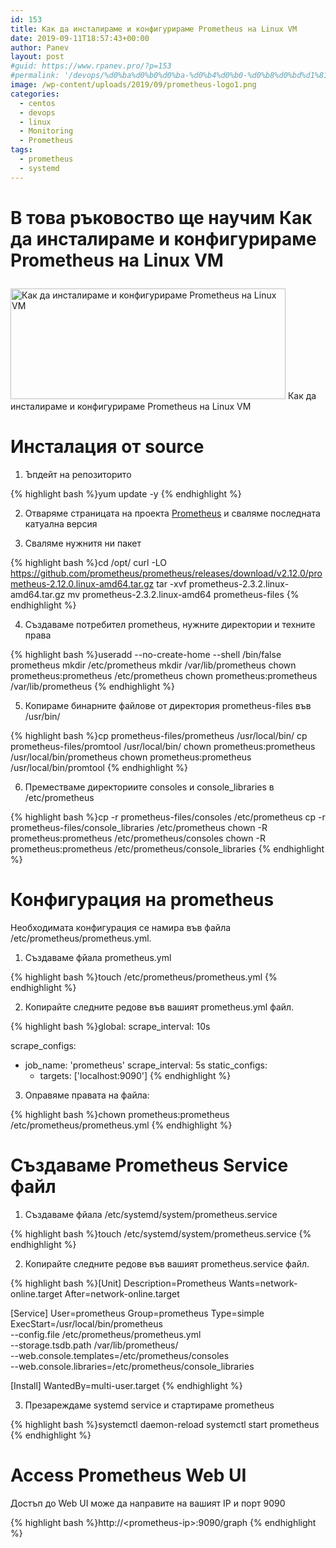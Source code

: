 ```yaml
---
id: 153
title: Как да инсталираме и конфигурираме Prometheus на Linux VM
date: 2019-09-11T18:57:43+00:00
author: Panev
layout: post
#guid: https://www.rpanev.pro/?p=153
#permalink: '/devops/%d0%ba%d0%b0%d0%ba-%d0%b4%d0%b0-%d0%b8%d0%bd%d1%81%d1%82%d0%b0%d0%bb%d0%b8%d1%80%d0%b0%d0%bc%d0%b5-%d0%b8-%d0%ba%d0%be%d0%bd%d1%84%d0%b8%d0%b3%d1%83%d1%80%d0%b8%d1%80%d0%b0%d0%bc%d0%b5-prometheus.html'
image: /wp-content/uploads/2019/09/prometheus-logo1.png
categories:
  - centos
  - devops
  - linux
  - Monitoring
  - Prometheus
tags:
  - prometheus
  - systemd
---
```

# В това ръковоство ще научим Как да инсталираме и конфигурираме Prometheus на Linux VM <figure id="attachment_154" aria-describedby="caption-attachment-154" style="width: 440px" class="wp-caption alignnone">

<img src="https://www.rpanev.pro/wp-content/uploads/2019/09/Prometheus-Logo-e1568226359309.jpg" alt="Как да инсталираме и конфигурираме Prometheus на Linux VM" width="440" height="177" class="size-full wp-image-154" srcset="https://www.rpanev.pro/wp-content/uploads/2019/09/Prometheus-Logo-e1568226359309.jpg 440w, https://www.rpanev.pro/wp-content/uploads/2019/09/Prometheus-Logo-e1568226359309-300x121.jpg 300w" sizes="(max-width: 440px) 100vw, 440px" /> Как да инсталираме и конфигурираме Prometheus на Linux VM


# Инсталация от source 

1. Ъпдейт на репозиторито

{% highlight bash %}yum update -y
{% endhighlight %}

2. Отваряме страницата на проекта <a href="https://prometheus.io/download/" rel="noopener noreferrer" target="_blank">Prometheus</a> и сваляме последната катуална версия 

3. Сваляме нужнитя ни пакет

{% highlight bash %}cd /opt/
curl -LO https://github.com/prometheus/prometheus/releases/download/v2.12.0/prometheus-2.12.0.linux-amd64.tar.gz
tar -xvf prometheus-2.3.2.linux-amd64.tar.gz
mv prometheus-2.3.2.linux-amd64 prometheus-files
{% endhighlight %}

4. Създаваме потребител prometheus, нужните директории и техните права

{% highlight bash %}useradd --no-create-home --shell /bin/false prometheus
mkdir /etc/prometheus
mkdir /var/lib/prometheus
chown prometheus:prometheus /etc/prometheus
chown prometheus:prometheus /var/lib/prometheus
{% endhighlight %}

5. Копираме бинарните файлове от директория prometheus-files във /usr/bin/

{% highlight bash %}cp prometheus-files/prometheus /usr/local/bin/
cp prometheus-files/promtool /usr/local/bin/
chown prometheus:prometheus /usr/local/bin/prometheus
chown prometheus:prometheus /usr/local/bin/promtool
{% endhighlight %}

6. Преместваме директориите consoles и console_libraries в /etc/prometheus

{% highlight bash %}cp -r prometheus-files/consoles /etc/prometheus
cp -r prometheus-files/console_libraries /etc/prometheus
chown -R prometheus:prometheus /etc/prometheus/consoles
chown -R prometheus:prometheus /etc/prometheus/console_libraries
{% endhighlight %}

# Конфигурация на prometheus

Необходимата конфигурация се намира във файла /etc/prometheus/prometheus.yml.

1. Създаваме фйала prometheus.yml

{% highlight bash %}touch /etc/prometheus/prometheus.yml
{% endhighlight %}

2. Копирайте следните редове във вашият prometheus.yml файл.

{% highlight bash %}global:
  scrape_interval: 10s
 
scrape_configs:
  - job_name: 'prometheus'
    scrape_interval: 5s
    static_configs:
      - targets: ['localhost:9090']
{% endhighlight %}

3. Оправяме правата на файла:

{% highlight bash %}chown prometheus:prometheus /etc/prometheus/prometheus.yml
{% endhighlight %}

# Създаваме Prometheus Service файл

1. Създаваме фйала /etc/systemd/system/prometheus.service

{% highlight bash %}touch /etc/systemd/system/prometheus.service
{% endhighlight %}

2. Копирайте следните редове във вашият prometheus.service файл.

{% highlight bash %}[Unit]
Description=Prometheus
Wants=network-online.target
After=network-online.target
 
[Service]
User=prometheus
Group=prometheus
Type=simple
ExecStart=/usr/local/bin/prometheus \
    --config.file /etc/prometheus/prometheus.yml \
    --storage.tsdb.path /var/lib/prometheus/ \
    --web.console.templates=/etc/prometheus/consoles \
    --web.console.libraries=/etc/prometheus/console_libraries
 
[Install]
WantedBy=multi-user.target
{% endhighlight %}

3. Презареждаме systemd service и стартираме prometheus

{% highlight bash %}systemctl daemon-reload
systemctl start prometheus
{% endhighlight %}

# Access Prometheus Web UI

Достъп до Web UI може да направите на вашият IP и порт 9090

{% highlight bash %}http://&lt;prometheus-ip>:9090/graph
{% endhighlight %}